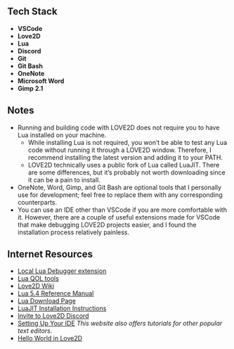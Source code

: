 ## Tech Stack

- **VSCode**
- **Love2D**
- **Lua**
- **Discord**
- **Git**
- **Git Bash**
- **OneNote**
- **Microsoft Word**
- **Gimp 2.1**

## Notes

- Running and building code with LOVE2D does not require you to have Lua installed on your machine.
  - While installing Lua is not required, you won’t be able to test any Lua code without running it through a LOVE2D window. Therefore, I recommend installing the latest version and adding it to your PATH.
  - LOVE2D technically uses a public fork of Lua called LuaJIT. There are some differences, but it’s probably not worth downloading since it can be a pain to install.
- OneNote, Word, Gimp, and Git Bash are optional tools that I personally use for development; feel free to replace them with any corresponding counterparts.
- You can use an IDE other than VSCode if you are more comfortable with it. However, there are a couple of useful extensions made for VSCode that make debugging LOVE2D projects easier, and I found the installation process relatively painless.

## Internet Resources

- [Local Lua Debugger extension](<https://marketplace.visualstudio.com/items?itemName=tomblind.local-lua-debugger-vscode>)
- [Lua QOL tools](<https://marketplace.visualstudio.com/items?itemName=sumneko.lua>)
- [Love2D Wiki](<https://love2d.org/wiki/Main_Page>)
- [Lua 5.4 Reference Manual](<https://www.lua.org/manual/5.4/manual.html>)
- [Lua Download Page](<https://www.lua.org/download.html>)
- [LuaJIT Installation Instructions](<https://luajit.org/install.html>)
- [Invite to Love2D Discord](<https://discord.gg/hgCPmjNgwQ?event=1336928697302777937>)
- [Setting Up Your IDE](<https://sheepolution.com/learn/book/bonus/vscode>)
  *This website also offers tutorials for other popular text editors.*
- [Hello World in Love2D](<https://love2d.org/wiki/Getting_Started>)
